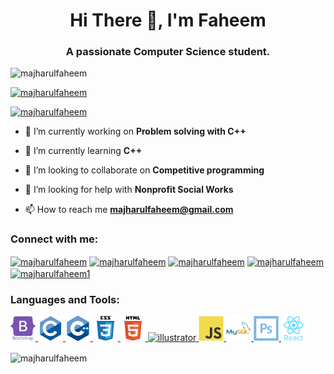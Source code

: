 <h1 align="center">Hi There 👋, I'm Faheem</h1>
<h3 align="center">A passionate Computer Science student.</h3>

<p align="left"> <img src="https://komarev.com/ghpvc/?username=majharulfaheem&label=Profile%20views&color=0e75b6&style=flat" alt="majharulfaheem" /> </p>

<p align="left"> <a href="https://github.com/ryo-ma/github-profile-trophy"><img src="https://github-profile-trophy.vercel.app/?username=majharulfaheem" alt="majharulfaheem" /></a> </p>

<p align="left"> <a href="https://twitter.com/majharulfaheem" target="blank"><img src="https://img.shields.io/twitter/follow/majharulfaheem?logo=twitter&style=for-the-badge" alt="majharulfaheem" /></a> </p>

- 🔭 I’m currently working on **Problem solving with C++**

- 🌱 I’m currently learning **C++**

- 👯 I’m looking to collaborate on **Competitive programming**

- 🤝 I’m looking for help with **Nonprofit Social Works**

- 📫 How to reach me **majharulfaheem@gmail.com**

<h3 align="left">Connect with me:</h3>
<p align="left">
<a href="https://twitter.com/majharulfaheem" target="blank"><img align="center" src="https://raw.githubusercontent.com/rahuldkjain/github-profile-readme-generator/master/src/images/icons/Social/twitter.svg" alt="majharulfaheem" height="30" width="40" /></a>
<a href="https://linkedin.com/in/majharulfaheem" target="blank"><img align="center" src="https://raw.githubusercontent.com/rahuldkjain/github-profile-readme-generator/master/src/images/icons/Social/linked-in-alt.svg" alt="majharulfaheem" height="30" width="40" /></a>
<a href="https://fb.com/majharulfaheem" target="blank"><img align="center" src="https://raw.githubusercontent.com/rahuldkjain/github-profile-readme-generator/master/src/images/icons/Social/facebook.svg" alt="majharulfaheem" height="30" width="40" /></a>
<a href="https://instagram.com/majharulfaheem" target="blank"><img align="center" src="https://raw.githubusercontent.com/rahuldkjain/github-profile-readme-generator/master/src/images/icons/Social/instagram.svg" alt="majharulfaheem" height="30" width="40" /></a>
<a href="https://codeforces.com/profile/majharulfaheem1" target="blank"><img align="center" src="https://raw.githubusercontent.com/rahuldkjain/github-profile-readme-generator/master/src/images/icons/Social/codeforces.svg" alt="majharulfaheem1" height="30" width="40" /></a>
</p>

<h3 align="left">Languages and Tools:</h3>
<p align="left"> <a href="https://getbootstrap.com" target="_blank" rel="noreferrer"> <img src="https://raw.githubusercontent.com/devicons/devicon/master/icons/bootstrap/bootstrap-plain-wordmark.svg" alt="bootstrap" width="40" height="40"/> </a> <a href="https://www.cprogramming.com/" target="_blank" rel="noreferrer"> <img src="https://raw.githubusercontent.com/devicons/devicon/master/icons/c/c-original.svg" alt="c" width="40" height="40"/> </a> <a href="https://www.w3schools.com/cpp/" target="_blank" rel="noreferrer"> <img src="https://raw.githubusercontent.com/devicons/devicon/master/icons/cplusplus/cplusplus-original.svg" alt="cplusplus" width="40" height="40"/> </a> <a href="https://www.w3schools.com/css/" target="_blank" rel="noreferrer"> <img src="https://raw.githubusercontent.com/devicons/devicon/master/icons/css3/css3-original-wordmark.svg" alt="css3" width="40" height="40"/> </a> <a href="https://www.w3.org/html/" target="_blank" rel="noreferrer"> <img src="https://raw.githubusercontent.com/devicons/devicon/master/icons/html5/html5-original-wordmark.svg" alt="html5" width="40" height="40"/> </a> <a href="https://www.adobe.com/in/products/illustrator.html" target="_blank" rel="noreferrer"> <img src="https://www.vectorlogo.zone/logos/adobe_illustrator/adobe_illustrator-icon.svg" alt="illustrator" width="40" height="40"/> </a> <a href="https://developer.mozilla.org/en-US/docs/Web/JavaScript" target="_blank" rel="noreferrer"> <img src="https://raw.githubusercontent.com/devicons/devicon/master/icons/javascript/javascript-original.svg" alt="javascript" width="40" height="40"/> </a> <a href="https://www.mysql.com/" target="_blank" rel="noreferrer"> <img src="https://raw.githubusercontent.com/devicons/devicon/master/icons/mysql/mysql-original-wordmark.svg" alt="mysql" width="40" height="40"/> </a> <a href="https://www.photoshop.com/en" target="_blank" rel="noreferrer"> <img src="https://raw.githubusercontent.com/devicons/devicon/master/icons/photoshop/photoshop-line.svg" alt="photoshop" width="40" height="40"/> </a> <a href="https://reactjs.org/" target="_blank" rel="noreferrer"> <img src="https://raw.githubusercontent.com/devicons/devicon/master/icons/react/react-original-wordmark.svg" alt="react" width="40" height="40"/> </a> </p>

<p><img align="center" src="https://github-readme-stats.vercel.app/api/top-langs?username=majharulfaheem&show_icons=true&locale=en&layout=compact" alt="majharulfaheem" /></p>

